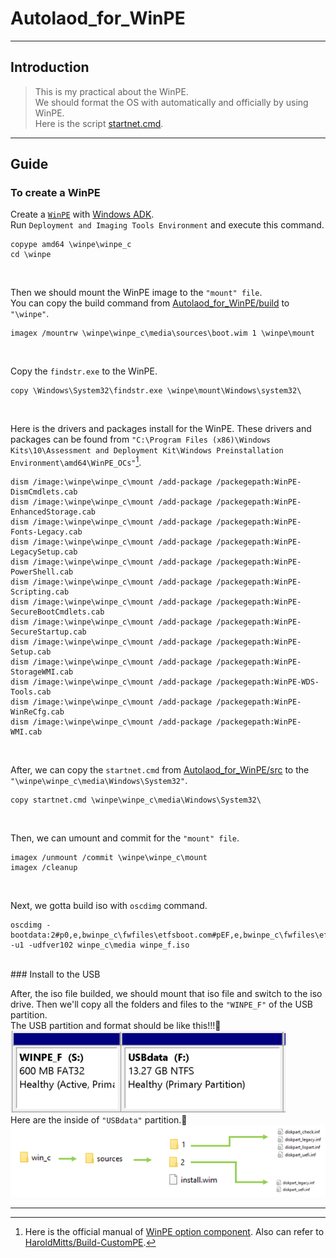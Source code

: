 # Autolaod_for_WinPE<br>
***
## Introduction <br>
> This is my practical about the WinPE.<br>
We should format the OS with automatically and officially by using WinPE.<br>
Here is the script [startnet.cmd](https://github.com/yutsunoki/Autolaod_for_WinPE/edit/main/src/startnet.cmd).<br>
***
## Guide
### To create a WinPE
Create a [`WinPE`](https://learn.microsoft.com/en-us/windows-hardware/manufacture/desktop/winpe-create-usb-bootable-drive?view=windows-11) with [Windows ADK](https://learn.microsoft.com/en-us/windows-hardware/get-started/adk-install).<br>
Run `Deployment and Imaging Tools Environment` and execute this command.<br>
```
copype amd64 \winpe\winpe_c
cd \winpe
```
<br>

Then we should mount the WinPE image to the `"mount" file`.<br>
You can copy the build command from [Autolaod_for_WinPE/build](https://github.com/yutsunoki/Autolaod_for_WinPE/tree/main/build) to `"\winpe"`.<br>
```
imagex /mountrw \winpe\winpe_c\media\sources\boot.wim 1 \winpe\mount
```
<br>

Copy the `findstr.exe` to the WinPE.<br>
```
copy \Windows\System32\findstr.exe \winpe\mount\Windows\system32\
```
<br>

Here is the drivers and packages install for the WinPE. These drivers and packages can be found from `"C:\Program Files (x86)\Windows Kits\10\Assessment and Deployment Kit\Windows Preinstallation Environment\amd64\WinPE_OCs"`[^1]. <br>
```
dism /image:\winpe\winpe_c\mount /add-package /packegepath:WinPE-DismCmdlets.cab
dism /image:\winpe\winpe_c\mount /add-package /packegepath:WinPE-EnhancedStorage.cab
dism /image:\winpe\winpe_c\mount /add-package /packegepath:WinPE-Fonts-Legacy.cab
dism /image:\winpe\winpe_c\mount /add-package /packegepath:WinPE-LegacySetup.cab
dism /image:\winpe\winpe_c\mount /add-package /packegepath:WinPE-PowerShell.cab
dism /image:\winpe\winpe_c\mount /add-package /packegepath:WinPE-Scripting.cab
dism /image:\winpe\winpe_c\mount /add-package /packegepath:WinPE-SecureBootCmdlets.cab
dism /image:\winpe\winpe_c\mount /add-package /packegepath:WinPE-SecureStartup.cab
dism /image:\winpe\winpe_c\mount /add-package /packegepath:WinPE-Setup.cab
dism /image:\winpe\winpe_c\mount /add-package /packegepath:WinPE-StorageWMI.cab
dism /image:\winpe\winpe_c\mount /add-package /packegepath:WinPE-WDS-Tools.cab
dism /image:\winpe\winpe_c\mount /add-package /packegepath:WinPE-WinReCfg.cab
dism /image:\winpe\winpe_c\mount /add-package /packegepath:WinPE-WMI.cab
```
<br> 

After, we can copy the `startnet.cmd` from [Autolaod_for_WinPE/src](https://github.com/yutsunoki/Autolaod_for_WinPE/tree/main/src) to the `"\winpe\winpe_c\media\Windows\System32"`.<br>
```
copy startnet.cmd \winpe\winpe_c\media\Windows\System32\
```
<br>

Then, we can umount and commit for the `"mount" file`.<br>
```
imagex /unmount /commit \winpe\winpe_c\mount
imagex /cleanup
```
<br>

Next, we gotta build iso with `oscdimg` command. <br>
```
oscdimg -bootdata:2#p0,e,bwinpe_c\fwfiles\etfsboot.com#pEF,e,bwinpe_c\fwfiles\efisys.bin -u1 -udfver102 winpe_c\media winpe_f.iso
```
<br>
### Install to the USB

After, the iso file builded, we should mount that iso file and switch to the iso drive.
Then we'll copy all the folders and files to the `"WINPE_F"` of the USB partition.<br>
The USB partition and format should be like this!!!🔻<br>
![disk](https://github.com/yutsunoki/Autolaod_for_WinPE/blob/main/img/disk.png)<br>
Here are the inside of `"USBdata"` partition.🔻<br>
![map](https://github.com/yutsunoki/Autolaod_for_WinPE/blob/main/img/map.png)<br>
***

[^1]: Here is the official manual of [WinPE option component](https://learn.microsoft.com/en-us/windows-hardware/manufacture/desktop/winpe-add-packages--optional-components-reference?view=windows-11). Also can refer to [HaroldMitts/Build-CustomPE](https://github.com/HaroldMitts/Build-CustomPE).
